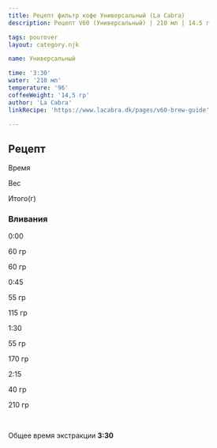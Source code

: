 ```yaml
---
title: Рецепт фильтр кофе Универсальный (La Cabra)
description: Рецепт V60 (Универсальный) | 210 мл | 14.5 г

tags: pourover
layout: category.njk

name: Универсальный

time: '3:30'
water: '210 мл'
temperature: '96'
coffeeWeight: '14,5 гр'
author: 'La Cabra'
linkRecipe: 'https://www.lacabra.dk/pages/v60-brew-guide'

---
```


## Рецепт


<div class="time-line">

Время

Вес

Итого(г)

</div>

### Вливания

<div class="time-line">

0:00

60 гр

60 гр

</div>

<div class="time-line">

0:45

55 гр

115 гр

</div>

<div class="time-line">

1:30

55 гр

170 гр

</div>
<div class="time-line">

2:15

40 гр

210 гр

</div>
<br>

Общее время экстракции __3:30__

<br>


